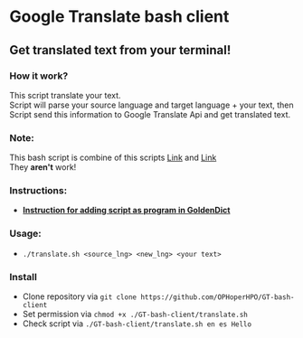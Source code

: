 # Google Translate bash client
## Get translated text from your terminal!
### How it work?
This script translate your text. \
Script will parse your source language and target language + your text, then Script send this information to Google Translate Api and get translated text.
### Note:
This bash script is combine of this scripts
[Link](https://gist.github.com/elFua/3342075) and [Link](https://gist.github.com/ayubmalik/149e2c7f28104f61cc1c862fe9834793) \
They **aren't** work!
### Instructions:
- **[Instruction for adding script as program in GoldenDict](https://github.com/OPHoperHPO/GT-bash-client/issues/3)**
### Usage:
- `./translate.sh <source_lng> <new_lng> <your text>`
### Install
- Clone repository via `git clone https://github.com/OPHoperHPO/GT-bash-client`
- Set permission via `chmod +x ./GT-bash-client/translate.sh `
- Check script via `./GT-bash-client/translate.sh en es Hello`
